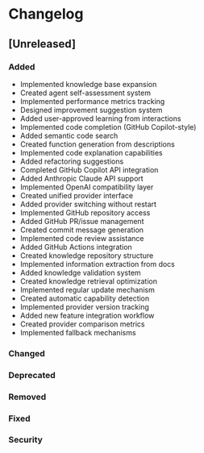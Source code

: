 # Changelog

## [Unreleased]

### Added
- Implemented knowledge base expansion
- Created agent self-assessment system
- Implemented performance metrics tracking
- Designed improvement suggestion system
- Added user-approved learning from interactions
- Implemented code completion (GitHub Copilot-style)
- Added semantic code search
- Created function generation from descriptions
- Implemented code explanation capabilities
- Added refactoring suggestions
- Completed GitHub Copilot API integration
- Added Anthropic Claude API support
- Implemented OpenAI compatibility layer
- Created unified provider interface
- Added provider switching without restart
- Implemented GitHub repository access
- Added GitHub PR/issue management
- Created commit message generation
- Implemented code review assistance
- Added GitHub Actions integration
- Created knowledge repository structure
- Implemented information extraction from docs
- Added knowledge validation system
- Created knowledge retrieval optimization
- Implemented regular update mechanism
- Created automatic capability detection
- Implemented provider version tracking
- Added new feature integration workflow
- Created provider comparison metrics
- Implemented fallback mechanisms

### Changed

### Deprecated

### Removed

### Fixed

### Security

